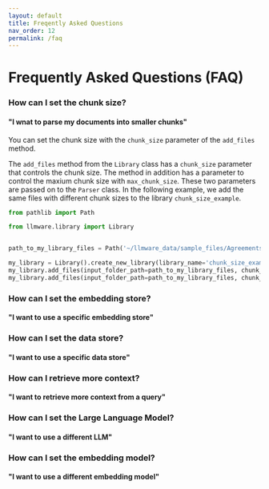 ```yaml
---
layout: default
title: Freqently Asked Questions
nav_order: 12
permalink: /faq
---
```

# Frequently Asked Questions (FAQ)


### How can I set the chunk size?
#### "I wnat to parse my documents into smaller chunks"
You can set the chunk size with the ``chunk_size`` parameter of the ``add_files`` method.

The ``add_files`` method from the ``Library`` class has a ``chunk_size`` parameter that controls the chunk size.
The method in addition has a parameter to control the maxium chunk size with ``max_chunk_size``.
These two parameters are passed on to the ``Parser`` class.
In the following example, we add the same files with different chunk sizes to the library ``chunk_size_example``.
```python
from pathlib import Path

from llmware.library import Library


path_to_my_library_files = Path('~/llmware_data/sample_files/Agreements')

my_library = Library().create_new_library(library_name='chunk_size_example')
my_library.add_files(input_folder_path=path_to_my_library_files, chunk_size=400)
my_library.add_files(input_folder_path=path_to_my_library_files, chunk_size=600)
```

### How can I set the embedding store?
#### "I want to use a specific embedding store"


### How can I set the data store?
#### "I want to use a specific data store"


### How can I retrieve more context?
#### "I want to retrieve more context from a query"


### How can I set the Large Language Model?
#### "I want to use a different LLM"

### How can I set the embedding model?
#### "I want to use a different embedding model"

